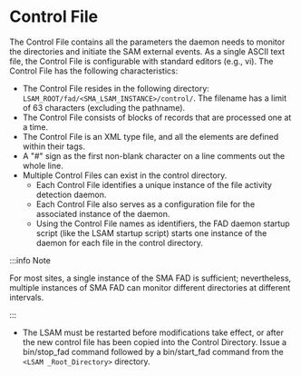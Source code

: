 # Control File

The Control File contains all the parameters the daemon needs to monitor the directories and initiate the SAM external events. As a single ASCII text file, the Control File is configurable with standard editors (e.g., vi). The Control File has the following characteristics:

* The Control File resides in the following directory: ```LSAM_ROOT/fad/<SMA_LSAM_INSTANCE>/control/```. The filename has a limit of 63 characters (excluding the pathname).
* The Control File consists of blocks of records that are processed one at a time.
* The Control File is an XML type file, and all the elements are defined within their tags.
* A "#" sign as the first non-blank character on a line comments out the whole line.
* Multiple Control Files can exist in the control directory.
    * Each Control File identifies a unique instance of the file activity detection daemon.
    * Each Control File also serves as a configuration file for the associated instance of the daemon.
    * Using the Control File names as identifiers, the FAD daemon startup script (like the LSAM startup script) starts one instance of the daemon for each file in the control directory.

:::info Note

For most sites, a single instance of the SMA FAD is sufficient; nevertheless, multiple instances of SMA FAD can monitor different directories at different intervals.

:::

* The LSAM must be restarted before modifications take effect, or after the new control file has been copied into the Control Directory. Issue a bin/stop_fad command followed by a bin/start_fad command from the ```<LSAM _Root_Directory>``` directory.